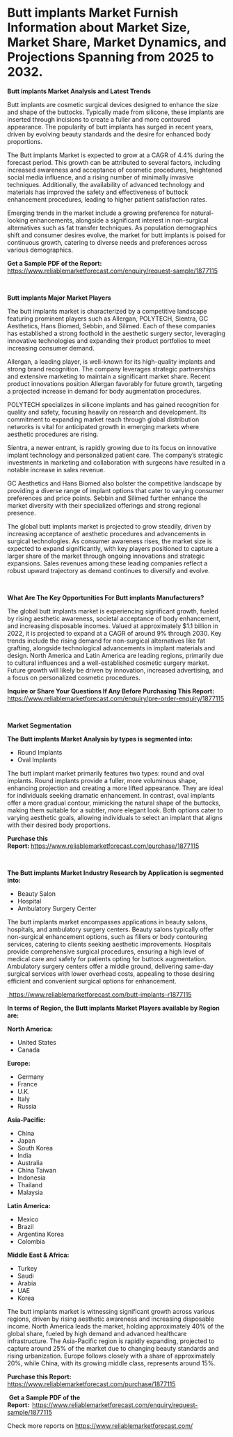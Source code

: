 <p><h1>Butt implants Market Furnish Information about Market Size, Market Share, Market Dynamics, and Projections Spanning from 2025 to 2032.</h1></p><p><strong>Butt implants Market Analysis and Latest Trends</strong></p>
<p><p>Butt implants are cosmetic surgical devices designed to enhance the size and shape of the buttocks. Typically made from silicone, these implants are inserted through incisions to create a fuller and more contoured appearance. The popularity of butt implants has surged in recent years, driven by evolving beauty standards and the desire for enhanced body proportions.</p><p>The Butt implants Market is expected to grow at a CAGR of 4.4% during the forecast period. This growth can be attributed to several factors, including increased awareness and acceptance of cosmetic procedures, heightened social media influence, and a rising number of minimally invasive techniques. Additionally, the availability of advanced technology and materials has improved the safety and effectiveness of buttock enhancement procedures, leading to higher patient satisfaction rates.</p><p>Emerging trends in the market include a growing preference for natural-looking enhancements, alongside a significant interest in non-surgical alternatives such as fat transfer techniques. As population demographics shift and consumer desires evolve, the market for butt implants is poised for continuous growth, catering to diverse needs and preferences across various demographics.</p></p>
<p><strong>Get a Sample PDF of the Report:&nbsp;</strong> <a href="https://www.reliablemarketforecast.com/enquiry/request-sample/1877115?utm_campaign=3062&utm_medium=2&utm_source=Github&utm_content=ia&utm_term=04032025&utm_id=butt-implants">https://www.reliablemarketforecast.com/enquiry/request-sample/1877115</a></p>
<p>&nbsp;</p>
<p><strong>Butt implants Major Market Players</strong></p>
<p><p>The butt implants market is characterized by a competitive landscape featuring prominent players such as Allergan, POLYTECH, Sientra, GC Aesthetics, Hans Biomed, Sebbin, and Silimed. Each of these companies has established a strong foothold in the aesthetic surgery sector, leveraging innovative technologies and expanding their product portfolios to meet increasing consumer demand.</p><p>Allergan, a leading player, is well-known for its high-quality implants and strong brand recognition. The company leverages strategic partnerships and extensive marketing to maintain a significant market share. Recent product innovations position Allergan favorably for future growth, targeting a projected increase in demand for body augmentation procedures.</p><p>POLYTECH specializes in silicone implants and has gained recognition for quality and safety, focusing heavily on research and development. Its commitment to expanding market reach through global distribution networks is vital for anticipated growth in emerging markets where aesthetic procedures are rising.</p><p>Sientra, a newer entrant, is rapidly growing due to its focus on innovative implant technology and personalized patient care. The company’s strategic investments in marketing and collaboration with surgeons have resulted in a notable increase in sales revenue.</p><p>GC Aesthetics and Hans Biomed also bolster the competitive landscape by providing a diverse range of implant options that cater to varying consumer preferences and price points. Sebbin and Silimed further enhance the market diversity with their specialized offerings and strong regional presence.</p><p>The global butt implants market is projected to grow steadily, driven by increasing acceptance of aesthetic procedures and advancements in surgical technologies. As consumer awareness rises, the market size is expected to expand significantly, with key players positioned to capture a larger share of the market through ongoing innovations and strategic expansions. Sales revenues among these leading companies reflect a robust upward trajectory as demand continues to diversify and evolve.</p></p>
<p>&nbsp;</p>
<p><strong>What Are The Key Opportunities For Butt implants Manufacturers?</strong></p>
<p><p>The global butt implants market is experiencing significant growth, fueled by rising aesthetic awareness, societal acceptance of body enhancement, and increasing disposable incomes. Valued at approximately $1.1 billion in 2022, it is projected to expand at a CAGR of around 9% through 2030. Key trends include the rising demand for non-surgical alternatives like fat grafting, alongside technological advancements in implant materials and design. North America and Latin America are leading regions, primarily due to cultural influences and a well-established cosmetic surgery market. Future growth will likely be driven by innovation, increased advertising, and a focus on personalized cosmetic procedures.</p></p>
<p><strong>Inquire or Share Your Questions If Any Before Purchasing This Report:</strong> <a href="https://www.reliablemarketforecast.com/enquiry/pre-order-enquiry/1877115?utm_campaign=3062&utm_medium=2&utm_source=Github&utm_content=ia&utm_term=04032025&utm_id=butt-implants">https://www.reliablemarketforecast.com/enquiry/pre-order-enquiry/1877115</a></p>
<p>&nbsp;</p>
<p><strong>Market Segmentation</strong></p>
<p><strong>The Butt implants Market Analysis by types is segmented into:</strong></p>
<p><ul><li>Round Implants</li><li>Oval Implants</li></ul></p>
<p><p>The butt implant market primarily features two types: round and oval implants. Round implants provide a fuller, more voluminous shape, enhancing projection and creating a more lifted appearance. They are ideal for individuals seeking dramatic enhancement. In contrast, oval implants offer a more gradual contour, mimicking the natural shape of the buttocks, making them suitable for a subtler, more elegant look. Both options cater to varying aesthetic goals, allowing individuals to select an implant that aligns with their desired body proportions.</p></p>
<p><strong>Purchase this Report:&nbsp;</strong><a href="https://www.reliablemarketforecast.com/purchase/1877115?utm_campaign=3062&utm_medium=2&utm_source=Github&utm_content=ia&utm_term=04032025&utm_id=butt-implants">https://www.reliablemarketforecast.com/purchase/1877115</a></p>
<p>&nbsp;</p>
<p><strong>The Butt implants Market Industry Research by Application is segmented into:</strong></p>
<p><ul><li>Beauty Salon</li><li>Hospital</li><li>Ambulatory Surgery Center</li></ul></p>
<p><p>The butt implants market encompasses applications in beauty salons, hospitals, and ambulatory surgery centers. Beauty salons typically offer non-surgical enhancement options, such as fillers or body contouring services, catering to clients seeking aesthetic improvements. Hospitals provide comprehensive surgical procedures, ensuring a high level of medical care and safety for patients opting for buttock augmentation. Ambulatory surgery centers offer a middle ground, delivering same-day surgical services with lower overhead costs, appealing to those desiring efficient and convenient surgical options for enhancement.</p></p>
<p><a href="https://www.reliablemarketforecast.com/butt-implants-r1877115?utm_campaign=3062&utm_medium=2&utm_source=Github&utm_content=ia&utm_term=04032025&utm_id=butt-implants">&nbsp;https://www.reliablemarketforecast.com/butt-implants-r1877115</a></p>
<p><strong>In terms of Region, the Butt implants Market Players available by Region are:</strong></p>
<p>
    <p> <strong> North America: </strong>
        <ul>
            <li>United States</li>
            <li>Canada</li>
        </ul>
        </p> 
    <p> <strong> Europe: </strong>
        <ul>
            <li>Germany</li>
            <li>France</li>
            <li>U.K.</li>
            <li>Italy</li>
            <li>Russia</li>
        </ul>
        </p> 
    <p> <strong> Asia-Pacific: </strong>
        <ul>
            <li>China</li>
            <li>Japan</li>
            <li>South Korea</li>
            <li>India</li>
            <li>Australia</li>
            <li>China Taiwan</li>
            <li>Indonesia</li>
            <li>Thailand</li>
            <li>Malaysia</li>
        </ul>
        </p> 
    <p> <strong> Latin America: </strong>
        <ul>
            <li>Mexico</li>
            <li>Brazil</li>
            <li>Argentina Korea</li>
            <li>Colombia</li>
        </ul>
        </p> 
    <p> <strong> Middle East & Africa: </strong>
        <ul>
            <li>Turkey</li>
            <li>Saudi</li>
            <li>Arabia</li>
            <li>UAE</li>
            <li>Korea</li>
        </ul>
    </p>
    </p>
<p><p>The butt implants market is witnessing significant growth across various regions, driven by rising aesthetic awareness and increasing disposable income. North America leads the market, holding approximately 40% of the global share, fueled by high demand and advanced healthcare infrastructure. The Asia-Pacific region is rapidly expanding, projected to capture around 25% of the market due to changing beauty standards and rising urbanization. Europe follows closely with a share of approximately 20%, while China, with its growing middle class, represents around 15%.</p></p>
<p><strong>Purchase this Report: </strong><a href="https://www.reliablemarketforecast.com/purchase/1877115?utm_campaign=3062&utm_medium=2&utm_source=Github&utm_content=ia&utm_term=04032025&utm_id=butt-implants">https://www.reliablemarketforecast.com/purchase/1877115</a></p>
<p>&nbsp;<strong>Get a Sample PDF of the Report:&nbsp;&nbsp;</strong><a href="https://www.reliablemarketforecast.com/enquiry/request-sample/1877115?utm_campaign=3062&utm_medium=2&utm_source=Github&utm_content=ia&utm_term=04032025&utm_id=butt-implants">https://www.reliablemarketforecast.com/enquiry/request-sample/1877115</a></p>
<p><strong></strong></p>
<p>Check more reports on <a href="https://www.reliablemarketforecast.com/?utm_campaign=3062&utm_medium=2&utm_source=Github&utm_content=ia&utm_term=04032025&utm_id=butt-implants">https://www.reliablemarketforecast.com/</a></p>